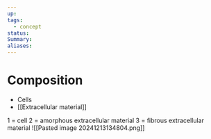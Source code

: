```yaml
---
up: 
tags:
  - concept
status: 
Summary:
aliases:
---
```

# Composition
- Cells
- [[Extracellular material]]

1 = cell
2 = amorphous extracellular material
3 = fibrous extracellular material
![[Pasted image 20241213134804.png]]